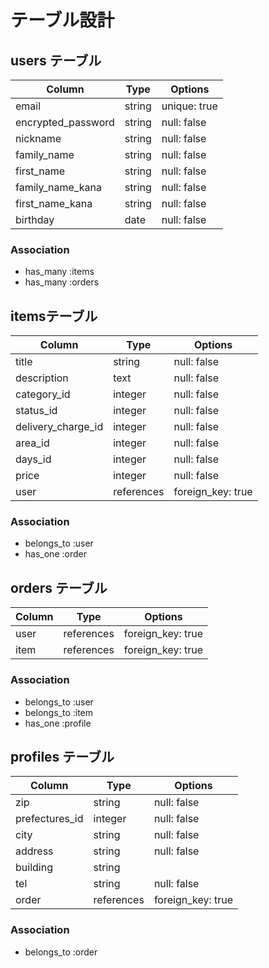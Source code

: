 # テーブル設計

## users テーブル

| Column             | Type     | Options      |
| ------------------ | -------- | ------------ |
| email              | string   | unique: true |
| encrypted_password | string   | null: false  |
| nickname           | string   | null: false  |
| family_name        | string   | null: false  |
| first_name         | string   | null: false  |
| family_name_kana   | string   | null: false  |
| first_name_kana    | string   | null: false  |
| birthday           | date     | null: false  |

### Association

- has_many :items
- has_many :orders

##  itemsテーブル

| Column             | Type       | Options           |
| ------------------ | ---------- | ----------------- |
| title              | string     | null: false       |
| description        | text       | null: false       |
| category_id        | integer    | null: false       |
| status_id          | integer    | null: false       |
| delivery_charge_id | integer    | null: false       |
| area_id            | integer    | null: false       |
| days_id            | integer    | null: false       |
| price              | integer    | null: false       |
| user               | references | foreign_key: true |

### Association

- belongs_to :user
- has_one :order

## orders テーブル

| Column    | Type       | Options           |
| --------- | ---------- | ----------------- |
| user      | references | foreign_key: true |
| item      | references | foreign_key: true |

### Association

- belongs_to :user
- belongs_to :item
- has_one :profile

## profiles テーブル

| Column         | Type       | Options           |
| -------------- | ---------- | ----------------- |
| zip            | string     | null: false       |
| prefectures_id | integer    | null: false       | 
| city           | string     | null: false       |
| address        | string     | null: false       |
| building       | string     |                   |
| tel            | string     | null: false       |
| order          | references | foreign_key: true |

### Association

- belongs_to :order